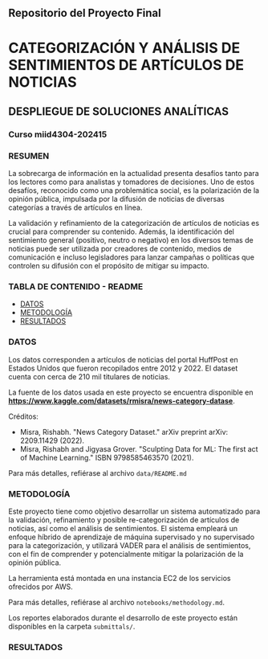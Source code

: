 ## Repositorio del Proyecto Final
# CATEGORIZACIÓN Y ANÁLISIS DE SENTIMIENTOS DE ARTÍCULOS DE NOTICIAS
## DESPLIEGUE DE SOLUCIONES ANALÍTICAS
### Curso miid4304-202415


### RESUMEN
La sobrecarga de información en la actualidad presenta desafíos tanto para los lectores como para analistas y tomadores de decisiones. Uno de estos desafíos, reconocido como una problemática social, es la polarización de la opinión pública, impulsada por la difusión de noticias de diversas categorías a través de artículos en línea.

La validación y refinamiento de la categorización de artículos de noticias es crucial para comprender su contenido. Además, la identificación del sentimiento general (positivo, neutro o negativo) en los diversos temas de noticias puede ser utilizada por creadores de contenido, medios de comunicación e incluso legisladores para lanzar campañas o políticas que controlen su difusión con el propósito de mitigar su impacto.


### TABLA DE CONTENIDO - README
- [DATOS](#datos)
- [METODOLOGÍA](#metodología)
- [RESULTADOS](#resultados)


### DATOS
Los datos corresponden a artículos de noticias del portal HuffPost en Estados Unidos que fueron recopilados entre 2012 y 2022. El dataset cuenta con cerca de 210 mil titulares de noticias.

La fuente de los datos usada en este proyecto se encuentra disponible en **https://www.kaggle.com/datasets/rmisra/news-category-datase**.

Créditos:
- Misra, Rishabh. "News Category Dataset." arXiv preprint arXiv: 2209.11429 (2022).
- Misra, Rishabh and Jigyasa Grover. "Sculpting Data for ML: The first act of Machine Learning." ISBN 9798585463570 (2021).

Para más detalles, refiérase al archivo ```data/README.md```


### METODOLOGÍA
Este proyecto tiene como objetivo desarrollar un sistema automatizado para la validación, refinamiento y posible re-categorización de artículos de noticias, así como el análisis de sentimientos. El sistema empleará un enfoque híbrido de aprendizaje de máquina supervisado y no supervisado para la categorización, y utilizará VADER para el análisis de sentimientos, con el fin de comprender y potencialmente mitigar la polarización de la opinión pública.

La herramienta está montada en una instancia EC2 de los servicios ofrecidos por AWS.

Para más detalles, refiérase al archivo ```notebooks/methodology.md```.

Los reportes elaborados durante el desarrollo de este proyecto están disponibles en la carpeta ```submittals/```.


### RESULTADOS
```[Por definir]´´´
